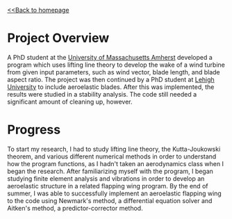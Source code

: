 [<<Back to homepage](https://liam-magargal.github.io/Liam-Magargal/)

# Project Overview
A PhD student at the [University of Massachusetts Amherst](https://scholarworks.umass.edu/open_access_dissertations/516/) developed a program which uses lifting line theory to develop the wake of a wind turbine from given input parameters, such as wind vector, blade length, and blade aspect ratio. The project was then continued by a PhD student at [Lehigh University](https://preserve.lehigh.edu/etd/4247/) to include aeroelastic blades. After this was implemented, the results were studied in a stability analysis. The code still needed a significant amount of cleaning up, however.

# Progress
To start my research, I had to study lifting line theory, the Kutta-Joukowski theorem, and various different numerical methods in order to understand how the program functions, as I hadn't taken an aerodynamics class when I began the research. After familiarizing myself with the program, I began studying finite element analysis and vibrations in order to develop an aeroelastic structure in a related flapping wing program. By the end of summer, I was able to successfully implement an aeroelastic flapping wing to the code using Newmark's method, a differential equation solver and Aitken's method, a predictor-corrector method.
